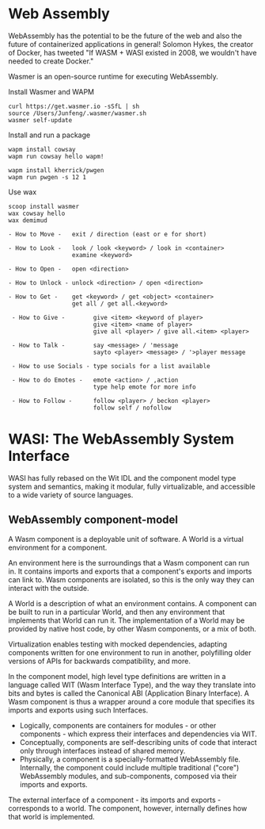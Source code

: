 # Web Assembly

WebAssembly has the potential to be the future of the web and also the future of containerized applications in general!
Solomon Hykes, the creator of Docker, has tweeted "If WASM + WASI existed in 2008, we wouldn't have needed to create Docker."

Wasmer is an open-source runtime for executing WebAssembly.

Install Wasmer and WAPM

```
curl https://get.wasmer.io -sSfL | sh
source /Users/Junfeng/.wasmer/wasmer.sh
wasmer self-update
```

Install and run a package

```
wapm install cowsay
wapm run cowsay hello wapm!

wapm install kherrick/pwgen
wapm run pwgen -s 12 1
```

Use wax

```
scoop install wasmer
wax cowsay hello
wax demimud
```

```demimud
- How to Move -   exit / direction (east or e for short)

- How to Look -   look / look <keyword> / look in <container>
                  examine <keyword>

- How to Open -   open <direction>

- How to Unlock - unlock <direction> / open <direction>

- How to Get -    get <keyword> / get <object> <container>
                  get all / get all.<keyword>

 - How to Give -        give <item> <keyword of player>
                        give <item> <name of player>
                        give all <player> / give all.<item> <player>

 - How to Talk -        say <message> / 'message
                        sayto <player> <message> / '>player message

 - How to use Socials - type socials for a list available

 - How to do Emotes -   emote <action> / ,action
                        type help emote for more info

 - How to Follow -      follow <player> / beckon <player>
                        follow self / nofollow
```

# WASI: The WebAssembly System Interface

WASI has fully rebased on the Wit IDL and the component model type system and semantics, making it modular, fully virtualizable, and accessible to a wide variety of source languages.

##  WebAssembly component-model
A Wasm component is a deployable unit of software.
A World is a virtual environment for a component.

An environment here is the surroundings that a Wasm component can run in. It contains imports and exports that a component's exports and imports can link to.
Wasm components are isolated, so this is the only way they can interact with the outside.

A World is a description of what an environment contains. A component can be built to run in a particular World, and then any environment that implements that World can run it.
The implementation of a World may be provided by native host code, by other Wasm components, or a mix of both.

Virtualization enables testing with mocked dependencies, adapting components written for one environment to run in another, polyfilling older versions of APIs for backwards compatibility, and more.

In the component model, high level type definitions are written in a language called WIT (Wasm Interface Type), and the way they translate into bits and bytes is called the Canonical ABI (Application Binary Interface). A Wasm component is thus a wrapper around a core module that specifies its imports and exports using such Interfaces.

- Logically, components are containers for modules - or other components - which express their interfaces and dependencies via WIT.
- Conceptually, components are self-describing units of code that interact only through interfaces instead of shared memory.
- Physically, a component is a specially-formatted WebAssembly file. Internally, the component could include multiple traditional ("core") WebAssembly modules, and sub-components, composed via their imports and exports.

The external interface of a component - its imports and exports - corresponds to a world. The component, however, internally defines how that world is implemented.